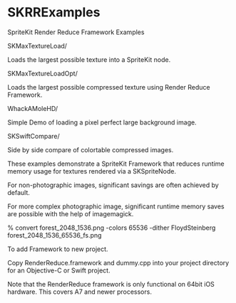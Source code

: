 # SKRRExamples
SpriteKit Render Reduce Framework Examples

SKMaxTextureLoad/

Loads the largest possible texture into a SpriteKit node.

SKMaxTextureLoadOpt/

Loads the largest possible compressed texture using Render Reduce Framework.

WhackAMoleHD/

Simple Demo of loading a pixel perfect large background image.

SKSwiftCompare/

Side by side compare of colortable compressed images.


These examples demonstrate a SpriteKit Framework that reduces runtime memory usage for textures rendered via a SKSpriteNode.

For non-photographic images, significant savings are often achieved by default.

For more complex photographic image, significant runtime memory saves are possible with the help of imagemagick.

% convert forest_2048_1536.png -colors 65536 -dither FloydSteinberg forest_2048_1536_65536_fs.png

To add Framework to new project.

Copy RenderReduce.framework and dummy.cpp into your project directory for an Objective-C or Swift project.

Note that the RenderReduce framework is only functional on 64bit iOS hardware. This covers A7 and newer processors.

